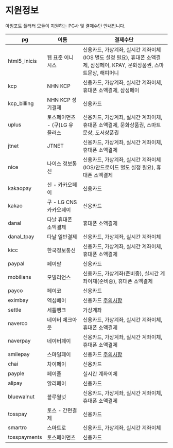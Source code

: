 # 지원정보
아임포트 플러터 모듈이 지원하는 PG사 및 결제수단 안내입니다.

| pg           | 이름                  | 결제수단                                                                                          |
|--------------|---------------------|-----------------------------------------------------------------------------------------------|
| html5_inicis | 웹 표준 이니시스           | 신용카드, 가상계좌, 실시간 계좌이체(IOS 별도 설정 필요), 휴대폰 소액결제, 삼성페이, KPAY, 문화상품권, 스마트문상, 해피머니                  |
| kcp          | NHN KCP             | 신용카드, 가상계좌, 실시간 계좌이체, 휴대폰 소액결제, 삼성페이                                                          |
| kcp_billing  | NHN KCP 정기결제        | 신용카드                                                                                          |
| uplus        | 토스페이먼츠 - (구)LG 유플러스 | 신용카드, 가상계좌, 실시간 계좌이체, 휴대폰 소액결제, 문화상품권, 스마트문상, 도서상푼권                                           |                |
| jtnet        | JTNET               | 신용카드, 가상계좌, 실시간 계좌이체, 휴대폰 소액결제                                                                |
| nice         | 나이스 정보통신            | 신용카드, 가상계좌, 실시간 계좌이체(IOS/안드로이드 별도 설정 필요), 휴대폰 소액결제                                            |
| kakaopay     | 신 - 카카오페이           | 신용카드                                                                                          |
| kakao        | 구 - LG CNS 카카오페이    | 신용카드                                                                                          |
| danal        | 다날 휴대폰 소액결제         | 휴대폰 소액결제                                                                                      |
| danal_tpay   | 다날 일반결제             | 신용카드, 가상계좌, 실시간 계좌이체                                                                          |
| kicc         | 한국정보통신              | 신용카드, 가상계좌, 실시간 계좌이체, 휴대폰 소액결제                                                                |
| paypal       | 페이팔                 | 신용카드                                                                                          |
| mobilians    | 모빌리언스               | 신용카드, 가상계좌(준비중), 실시간 계좌이체(준비중), 휴대폰 소액결제                                                      |
| payco        | 페이코                 | 신용카드                                                                                          |
| eximbay      | 엑심베이                | 신용카드 [주의사항](https://github.com/iamport/iamport-react-native/issues/70#issuecomment-704601908) |
| settle       | 세틀뱅크                | 가상계좌                                                                                          |
| naverco      | 네이버 체크아웃            | 신용카드, 가상계좌, 실시간 계좌이체, 휴대폰 소액결제                                                                |
| naverpay     | 네이버페이               | 신용카드, 가상계좌, 실시간 계좌이체, 휴대폰 소액결제                                                                |
| smilepay     | 스마일페이               | 신용카드 [주의사항](https://github.com/iamport/iamport-react-native/issues/71)                        |
| chai         | 차이페이                | 신용카드                                                                                          |
| payple       | 페이플                 | 실시간 계좌이체                                                                                      |
| alipay       | 알리페이                | 신용카드                                                                                          |
| bluewalnut   | 블루월넛                | 신용카드, 가상계좌, 실시간 계좌이체, 휴대폰 소액결제                                                                |
| tosspay      | 토스 - 간편결제           | 신용카드                                                                                          |                                                                                           |
| smartro      | 스마트로                | 신용카드, 가상계좌, 실시간 계좌이체                                                                          |
| tosspayments | 토스페이먼츠              | 신용카드                                                                                          |